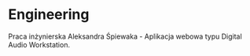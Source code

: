 # Engineering
Praca inżynierska Aleksandra Śpiewaka - Aplikacja webowa typu Digital Audio Workstation. 

